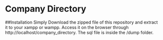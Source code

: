 # Company  Directory
##Installation
    Simply Download the zipped file of this repository and extract it to your xampp or wampp.
    Access it on the browser through  http://localhost/company_directory.
    The sql file is inside the /dump folder.

